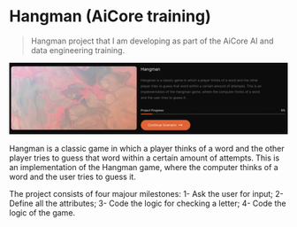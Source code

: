 # Hangman (AiCore training)

> Hangman project that I am developing as part of the AiCore AI and data engineering training.

![This is an image taken from the AiCore portal](images/portal.png)

Hangman is a classic game in which a player thinks of a word and the other player tries to guess that word within a certain amount of attempts. This is an implementation of the Hangman game, where the computer thinks of a word and the user tries to guess it.

The project consists of four majour milestones: 1- Ask the user for input; 2- Define all the attributes; 3- Code the logic for checking a letter; 4- Code the logic of the game.
